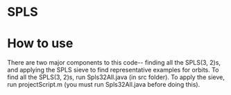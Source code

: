 # SPLS
# How to use
There are two major components to this code-- finding all the SPLS(3, 2)s, and applying the SPLS sieve to find representative examples for orbits. To find all the SPLS(3, 2)s, run Spls32All.java (in src folder). To apply the sieve, run projectScript.m (you must run Spls32All.java before doing this).
